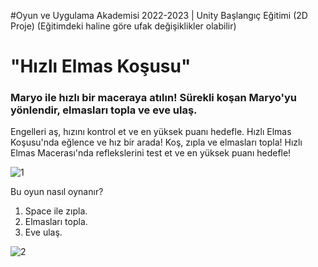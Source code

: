 #Oyun ve Uygulama Akademisi 2022-2023 | Unity Başlangıç Eğitimi (2D Proje)
(Eğitimdeki haline göre ufak değişiklikler olabilir)


# "Hızlı Elmas Koşusu"

### Maryo ile hızlı bir maceraya atılın! Sürekli koşan Maryo'yu yönlendir, elmasları topla ve eve ulaş. 
Engelleri aş, hızını kontrol et ve en yüksek puanı hedefle. Hızlı Elmas Koşusu'nda eğlence ve hız bir arada!
Koş, zıpla ve elmasları topla! Hızlı Elmas Macerası'nda reflekslerini test et ve en yüksek puanı hedefle!




![1](https://github.com/aygizemay/GoogleOyunVeUygulamaAkademisi-2D-2/assets/132147429/9e8565ad-4a18-44e8-82b8-73b87b37551b)

Bu oyun nasıl oynanır?
1.  Space ile zıpla.
2. Elmasları topla.
3.	Eve ulaş.

![2](https://github.com/aygizemay/GoogleOyunVeUygulamaAkademisi-2D-2/assets/132147429/fc17cc21-5d0e-4c2d-a377-b9145b7c11bc)

